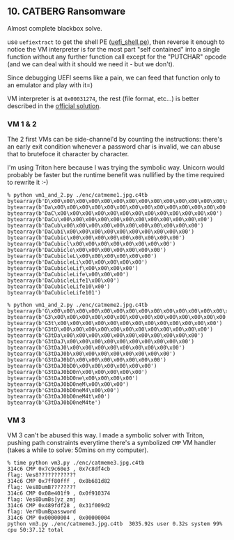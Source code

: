 ## 10. CATBERG Ransomware

Almost complete blackbox solve.

use `uefiextract` to get the shell PE ([uefi_shell.pe](uefi_shell.pe)), then reverse it enough
to notice the VM interpreter is for the most part "self contained" into a single function
without any further function call except for the "PUTCHAR" opcode (and we can deal with it should we need it - but we don't).

Since debugging UEFI seems like a pain, we can feed that function only to an emulator and play with it=)

VM interpreter is at `0x00031274`, the rest (file format, etc...) is better described in the [official solution](https://services.google.com/fh/files/misc/flare-on11-challenge10-catbert-ransomware.pdf).


### VM 1 & 2

The 2 first VMs can be side-channel'd by counting the instructions: there's an early exit
condition whenever a password char is invalid, we can abuse that to brutefoce it character by
character.

I'm using Triton here because I was trying the symbolic way. Unicorn would probably be faster
but the runtime benefit was nullified by the time required to rewrite it :-)

```
% python vm1_and_2.py ./enc/catmeme1.jpg.c4tb
bytearray(b'D\x00\x00\x00\x00\x00\x00\x00\x00\x00\x00\x00\x00\x00\x00\x00')
bytearray(b'Da\x00\x00\x00\x00\x00\x00\x00\x00\x00\x00\x00\x00\x00\x00')
bytearray(b'DaC\x00\x00\x00\x00\x00\x00\x00\x00\x00\x00\x00\x00\x00')
bytearray(b'DaCu\x00\x00\x00\x00\x00\x00\x00\x00\x00\x00\x00\x00')
bytearray(b'DaCub\x00\x00\x00\x00\x00\x00\x00\x00\x00\x00\x00')
bytearray(b'DaCubi\x00\x00\x00\x00\x00\x00\x00\x00\x00\x00')
bytearray(b'DaCubic\x00\x00\x00\x00\x00\x00\x00\x00\x00')
bytearray(b'DaCubicl\x00\x00\x00\x00\x00\x00\x00\x00')
bytearray(b'DaCubicle\x00\x00\x00\x00\x00\x00\x00')
bytearray(b'DaCubicleL\x00\x00\x00\x00\x00\x00')
bytearray(b'DaCubicleLi\x00\x00\x00\x00\x00')
bytearray(b'DaCubicleLif\x00\x00\x00\x00')
bytearray(b'DaCubicleLife\x00\x00\x00')
bytearray(b'DaCubicleLife1\x00\x00')
bytearray(b'DaCubicleLife10\x00')
bytearray(b'DaCubicleLife101')
```
```
% python vm1_and_2.py ./enc/catmeme2.jpg.c4tb
bytearray(b'G\x00\x00\x00\x00\x00\x00\x00\x00\x00\x00\x00\x00\x00\x00\x00')
bytearray(b'G3\x00\x00\x00\x00\x00\x00\x00\x00\x00\x00\x00\x00\x00\x00')
bytearray(b'G3t\x00\x00\x00\x00\x00\x00\x00\x00\x00\x00\x00\x00\x00')
bytearray(b'G3tD\x00\x00\x00\x00\x00\x00\x00\x00\x00\x00\x00\x00')
bytearray(b'G3tDa\x00\x00\x00\x00\x00\x00\x00\x00\x00\x00\x00')
bytearray(b'G3tDaJ\x00\x00\x00\x00\x00\x00\x00\x00\x00\x00')
bytearray(b'G3tDaJ0\x00\x00\x00\x00\x00\x00\x00\x00\x00')
bytearray(b'G3tDaJ0b\x00\x00\x00\x00\x00\x00\x00\x00')
bytearray(b'G3tDaJ0bD\x00\x00\x00\x00\x00\x00\x00')
bytearray(b'G3tDaJ0bD0\x00\x00\x00\x00\x00\x00')
bytearray(b'G3tDaJ0bD0n\x00\x00\x00\x00\x00')
bytearray(b'G3tDaJ0bD0ne\x00\x00\x00\x00')
bytearray(b'G3tDaJ0bD0neM\x00\x00\x00')
bytearray(b'G3tDaJ0bD0neM4\x00\x00')
bytearray(b'G3tDaJ0bD0neM4t\x00')
bytearray(b'G3tDaJ0bD0neM4te')
```

### VM 3

VM 3 can't be abused this way. I made a symbolic solver with Triton, pushing path constraints
everytime there's a symbolized `CMP` VM handler (takes a while to solve: 50mins on my computer).

```
% time python vm3.py ./enc/catmeme3.jpg.c4tb
314c6 CMP 0x7c9c60e3 , 0x7c8df4cb
flag: Ves8????????????
314c6 CMP 0x7ff80fff , 0x8b681d82
flag: Ves8DumB????????
314c6 CMP 0x08e401f9 , 0x0f910374
flag: Ves8DumBs]yz_zmj
314c6 CMP 0x489fdf28 , 0x31f009d2
flag: VerYDumBpassword
314c6 CMP 0x00000004 , 0x00000004
python vm3.py ./enc/catmeme3.jpg.c4tb  3035.92s user 0.32s system 99% cpu 50:37.12 total
```
